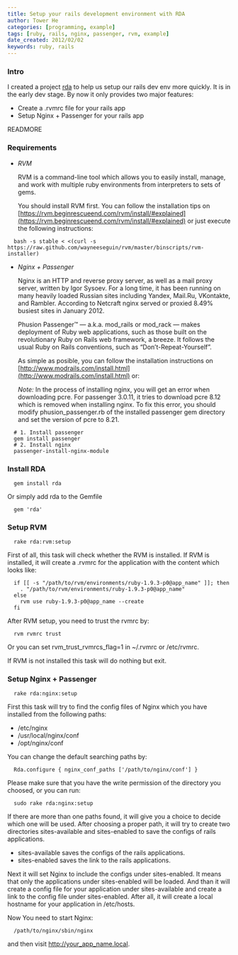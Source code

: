 ```yaml
---
title: Setup your rails development environment with RDA
author: Tower He
categories: [programming, example]
tags: [ruby, rails, nginx, passenger, rvm, example]
date_created: 2012/02/02
keywords: ruby, rails
---
```


### Intro

I created a project [rda](https://github.com/towerhe/rda) to help us setup our rails dev env more quickly.
It is in the early dev stage. By now it only provides two major
features:

* Create a .rvmrc file for your rails app
* Setup Nginx + Passenger for your rails app

READMORE

### Requirements

  * *RVM*

    RVM is a command-line tool which allows you to easily install,
  manage, and work with multiple ruby environments from interpreters to
  sets of gems.

    You should install RVM first. You can follow the installation tips
  on [https://rvm.beginrescueend.com/rvm/install/#explained](https://rvm.beginrescueend.com/rvm/install/#explained) or just execute the following instructions:

  ```:::bash
    bash -s stable < <(curl -s https://raw.github.com/wayneeseguin/rvm/master/binscripts/rvm-installer)
  ```

  * *Nginx + Passenger*

    Nginx is an HTTP and reverse proxy server, as well as a
  mail proxy server, written by Igor Sysoev. For a long time, it has been
  running on many heavily loaded Russian sites including Yandex, Mail.Ru,
  VKontakte, and Rambler. According to Netcraft nginx served or proxied 8.49% busiest sites in January 2012. 

    Phusion Passenger™ — a.k.a. mod_rails or mod_rack — makes deployment
  of Ruby web applications, such as those built on the revolutionary Ruby
  on Rails web framework, a breeze. It follows the usual Ruby on Rails
  conventions, such as “Don’t-Repeat-Yourself”.

    As simple as posible, you can follow the installation instructions
  on [http://www.modrails.com/install.html](http://www.modrails.com/install.html) or:

    *Note:* In the process of installing nginx, you will get an error when downloading
  pcre. For passenger 3.0.11, it tries to download pcre 8.12 which is
  removed when installing nginx. To fix this error, you should modify
  phusion_passenger.rb of the installed passenger gem directory and set the version of pcre to 8.21.

  ```:::bash
    # 1. Install passenger
    gem install passenger
    # 2. Install nginx
    passenger-install-nginx-module
  ```

### Install RDA

```:::bash
  gem install rda
```

Or simply add rda to the Gemfile

```:::ruby
  gem 'rda'
```

### Setup RVM

```:::bash
  rake rda:rvm:setup
```

First of all, this task will check whether the RVM is installed. If RVM
is installed, it will create a .rvmrc for the application with the
content which looks like:

```:::bash
  if [[ -s "/path/to/rvm/environments/ruby-1.9.3-p0@app_name" ]]; then
    . "/path/to/rvm/environments/ruby-1.9.3-p0@app_name"
  else
    rvm use ruby-1.9.3-p0@app_name --create
  fi
```

After RVM setup, you need to trust the rvmrc by:

```:::bash
  rvm rvmrc trust
```

Or you can set rvm_trust_rvmrcs_flag=1 in ~/.rvmrc or /etc/rvmrc.

If RVM is not installed this task will do nothing but exit.

### Setup Nginx + Passenger

```:::bash
  rake rda:nginx:setup
```

First this task will try to find the config files of Nginx which you
have installed from the following paths:

* /etc/nginx
* /usr/local/nginx/conf
* /opt/nginx/conf
  
You can change the default searching paths by:

```:::ruby
  Rda.configure { nginx_conf_paths ['/path/to/nginx/conf'] }
```

Please make sure that you have the write permission of the directory you
choosed, or you can run:

```:::bash
  sudo rake rda:nginx:setup
```

If there are more than one paths found, it will give you a choice to
decide which one will be used. After choosing a proper path, it will try
to create two directories sites-available and sites-enabled to save the
configs of rails applications.

* sites-available saves the configs of the rails applications.
* sites-enabled saves the link to the rails applications.

Next it will set Nginx to include the configs under sites-enabled. It
means that only the applications under sites-enabled will be loaded. And
than it will create a config file for your application under
sites-available and create a link to the config file under
sites-enabled. After all, it will create a local hostname for your
application in /etc/hosts.

Now You need to start Nginx: 

```:::bash
  /path/to/nginx/sbin/nginx
```

and then visit http://your_app_name.local.
